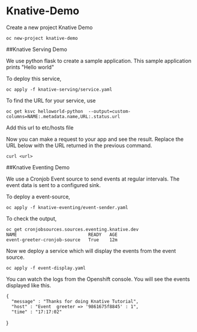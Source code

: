 # Knative-Demo

Create a new project Knative Demo
```
oc new-project knative-demo
```

##Knative Serving Demo

We use python flask to create a sample application. This sample application prints "Hello world"

To deploy this service,
```
oc apply -f knative-serving/service.yaml
```

To find the URL for your service, use
```
oc get ksvc helloworld-python  --output=custom-columns=NAME:.metadata.name,URL:.status.url
```
Add this url to etc/hosts file 

Now you can make a request to your app and see the result. Replace the URL below with the URL returned in the previous command.
```
curl <url>
```


##Knative Eventing Demo

We use a Cronjob Event source to send events at regular intervals. The event data is sent to a configured sink. 

To deploy a event-source,
```
oc apply -f knative-eventing/event-sender.yaml
```
To check the output, 
```
oc get cronjobsources.sources.eventing.knative.dev
NAME                           READY   AGE
event-greeter-cronjob-source   True    12m
```
Now we deploy a service which will display the events from the event source. 

```
oc apply -f event-display.yaml
```

You can watch the logs from the Openshift console. You will see the events displayed like this.

```
{
  "message" : "Thanks for doing Knative Tutorial",
  "host" : "Event  greeter => '9861675f8845' : 1",
  "time" : "17:17:02"
  ```
  
}
```





